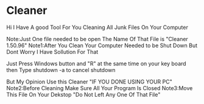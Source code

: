 # Cleaner

Hi I Have A good Tool For You Cleaning All Junk Files On Your Computer

Note:Just One file needed to be open The Name Of That File is "Cleaner 1.50.96" Note1:After You Clean Your Computer Needed to be Shut Down But Dont Worry I Have Sollution For That

Just Press Windows button and "R" at the same time on your key board then Type shutdown -a to cancel shutdown

But My Opinion Use this Cleaner "IF YOU DONE USING YOUR PC" 
Note2:Before Cleaning Make Sure All Your Program Is Closed Note3:Move This File On Your Dekstop "Do Not Left Any One Of That File"


